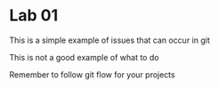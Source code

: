 # Lab 01

This is a simple example of issues that can occur in git

This is not a good example of what to do

Remember to follow git flow for your projects

